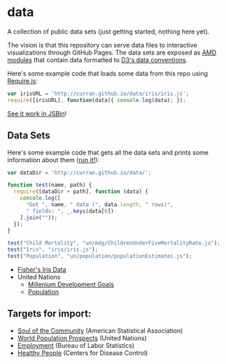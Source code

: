 data
====

A collection of public data sets (just getting started, nothing here yet).

The vision is that this repository can serve data files to interactive visualizations through GitHub Pages. The data sets are exposed as [AMD modules](http://requirejs.org/docs/whyamd.html) that contain data formatted to [D3's data conventions](https://github.com/mbostock/d3/wiki/CSV).

Here's some example code that loads some data from this repo using [Require.js](http://requirejs.org/):

```javascript
var irisURL = 'http://curran.github.io/data/iris/iris.js';
require([irisURL], function(data){ console.log(data); });
```
[See it work in JSBin](http://jsbin.com/ayanoy/2/edit)!

## Data Sets

Here's some example code that gets all the data sets and prints some information about them (<a href="http://curran.github.io/evalIDE/#var%20dataDir%20%3D%20'http%3A%2F%2Fcurran.github.io%2Fdata%2F'%3B%0A%0Afunction%20test(name%2C%20path)%20%7B%0A%20%20require(%5BdataDir%20%2B%20path%5D%2C%20function%20(data)%20%7B%0A%20%20%20%20console.log(%5B%0A%20%20%20%20%20%20%22Got%20%22%2C%20name%2C%20%22%20data%20(%22%2C%20data.length%2C%20%22%20rows)%22%2C%0A%20%20%20%20%20%20%22%20fields%3A%20%22%2C%20_.keys(data%5B0%5D)%0A%20%20%20%20%5D.join(%22%22))%3B%0A%20%20%7D)%3B%0A%7D%0A%0Atest(%22Child%20Mortality%22%2C%20%22un%2Fmdg%2FChildrenUnderFiveMortalityRate.js%22)%3B%0Atest(%22Iris%22%2C%20%22iris%2Firis.js%22)%3B%0Atest(%22Population%22%2C%20%22un%2Fpopulation%2FpopulationEstimates.js%22)%3B%0A)">run it!</a>):

```javascript
var dataDir = 'http://curran.github.io/data/';

function test(name, path) {
  require([dataDir + path], function (data) {
    console.log([
      "Got ", name, " data (", data.length, " rows)",
      " fields: ", _.keys(data[0])
    ].join(""));
  });
}

test("Child Mortality", "un/mdg/ChildrenUnderFiveMortalityRate.js");
test("Iris", "iris/iris.js");
test("Population", "un/population/populationEstimates.js");
```

 * [Fisher's Iris Data](iris)
 * United Nations
   * [Millenium Development Goals](un/mdg)
   * [Population](un/population)

## Targets for import:

 * [Soul of the Community](http://streaming.stat.iastate.edu/dataexpo/2013/) (American Statistical Association)
 * [World Population Prospects](http://esa.un.org/wpp/Excel-Data/population.htm) (United Nations)
 * [Employment](http://www.bls.gov/data/) (Bureau of Labor Statistics)
 * [Healthy People](http://visualizing.org/datasets/healthy-people-2010) (Centers for Disease Control)
